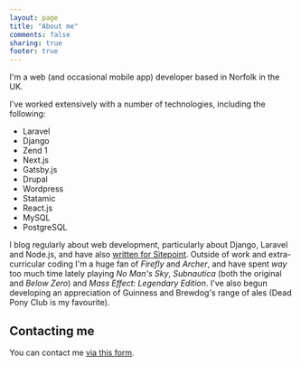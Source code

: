 ```yaml
---
layout: page
title: "About me"
comments: false
sharing: true
footer: true
---
```


I'm a web (and occasional mobile app) developer based in Norfolk in the UK.

I've worked extensively with a number of technologies, including the following:

* Laravel
* Django
* Zend 1
* Next.js
* Gatsby.js
* Drupal
* Wordpress
* Statamic
* React.js
* MySQL
* PostgreSQL

I blog regularly about web development, particularly about Django, Laravel and Node.js, and have also [written for Sitepoint](http://www.sitepoint.com/author/mdaly/). Outside of work and extra-curricular coding I'm a huge fan of *Firefly* and *Archer*, and have spent *way* too much time lately playing *No Man's Sky*, *Subnautica* (both the original and *Below Zero*) and *Mass Effect: Legendary Edition*. I've also begun developing an appreciation of Guinness and Brewdog's range of ales (Dead Pony Club is my favourite).

Contacting me
-------------

You can contact me [via this form](/contact/).
